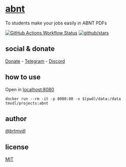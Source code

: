 # [abnt]()

To students make your jobs easily in ABNT PDFs

[![GitHub Actions Workflow Status](https://img.shields.io/github/actions/workflow/status/brtmvdl/abnt/docker-push.yml?label=Docker%20push)](https://github.com/brtmvdl/abnt/actions/workflows/docker-push.yml) [![github/stars](https://img.shields.io/github/stars/brtmvdl/abnt?style=social)](https://img.shields.io/github/stars/brtmvdl/abnt?style=social) 

## social & donate

[Donate](https://link.mercadopago.com.br/brtmvdl) - [Telegram](https://t.me/+KRmg5MlqgMk0MTg5) - [Discord](https://discord.gg/2zWpWBgmPj)

## how to use

Open in [localhost:8080](http://localhost:8080/)

```
docker run --rm -it -p 8080:80 -v $(pwd)/data:/data tmvdl/projects:abnt
```

## author

[@brtmvdl](https://www.linkedin.com/in/brtmvdl/)

## license

[MIT](./LICENSE.md)
